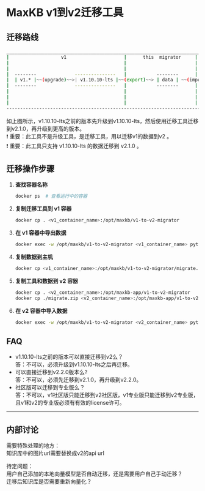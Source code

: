 # MaxKB v1到v2迁移工具

## 迁移路线
```sh
____________________________________________________________________________________________________________________
|                   v1                     |      this  migrator     |                      v2                     |
|                                          |                         |                                             |
|                                          |                         |                                             |
|  --------              ---------------   |           --------      |         ---------               ----------  |
|  | v1.* |~~(upgrade)~~>| v1.10.10-lts |~~(export)~~> | data | ~~(import)~~>| v2.1.0 |~~(upgrade)~~>| >v2.1.0 |   |  
|  --------              ---------------   |           --------      |         ---------               ----------  |
|                                          |                         |                                             |
|                                          |                         |                                             |
|                                          |                         |                                             |
--------------------------------------------------------------------------------------------------------------------
```
如上图所示，v1.10.10-lts之前的版本先升级到v1.10.10-lts，然后使用迁移工具迁移到v2.1.0，再升级到更高的版本。  
❗ 重要：此工具不是升级工具，是迁移工具，用以迁移v1的数据到v2 。  
❗ 重要：此工具只支持 v1.10.10-lts 的数据迁移到 v2.1.0 。

## 迁移操作步骤

1. **查找容器名称**
   ```bash
   docker ps  # 查看运行中的容器
   ```

2. **复制迁移工具到 v1 容器**
   ```bash
   docker cp . <v1_container_name>:/opt/maxkb/v1-to-v2-migrator
   ```

3. **在 v1 容器中导出数据**
   ```bash
   docker exec -w /opt/maxkb/v1-to-v2-migrator <v1_container_name> python migrate.py export
   ```

4. **复制数据到主机**
   ```bash
   docker cp <v1_container_name>:/opt/maxkb/v1-to-v2-migrator/migrate.zip ./migrate.zip
   ```

5. **复制工具和数据到 v2 容器**
   ```bash
   docker cp . <v2_container_name>:/opt/maxkb-app/v1-to-v2-migrator
   docker cp ./migrate.zip <v2_container_name>:/opt/maxkb-app/v1-to-v2-migrator/
   ```

6. **在 v2 容器中导入数据**
   ```bash
   docker exec -w /opt/maxkb/v1-to-v2-migrator <v2_container_name> python migrate.py import
   ```


## FAQ
- v1.10.10-lts之前的版本可以直接迁移到v2么？  
答：不可以，必须升级到v1.10.10-lts之后再迁移。
- 可以直接迁移到v2.2.0版本么?  
答：不可以，必须先迁移到v2.1.0，再升级到v2.2.0。
- 社区版可以迁移到专业版么？  
答：不可以，v1社区版只能迁移到v2社区版，v1专业版只能迁移到v2专业版，且v1和v2的专业版必须有有效的license许可。


***
## 内部讨论
需要特殊处理的地方：  
知识库中的图片url需要替换成v2的api url

待定问题：  
用户自己添加的本地向量模型是否自动迁移，还是需要用户自己手动迁移？  
迁移后知识库是否需要重新向量化？
